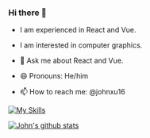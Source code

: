### Hi there 👋

- I am experienced in React and Vue.
- I am interested in computer graphics.
- 💬 Ask me about React and Vue.

- 😄 Pronouns: He/him
- 📫 How to reach me: @johnxu16

[![My Skills](https://skillicons.dev/icons?i=angular,vue,react,azure,cs,java,spring,d3,docker,dotnet,electron,kubernetes,lit,vim,nextjs,tailwind,terraform)](https://skillicons.dev)

<!--
**johnxussw/johnxussw** is a ✨ _special_ ✨ repository because its `README.md` (this file) appears on your GitHub profile.

Here are some ideas to get you started:

- 🔭 I’m currently working on ...
- 🌱 I’m currently learning ...
- 👯 I’m looking to collaborate on ...
- 🤔 I’m looking for help with ...
- 💬 Ask me about ...
- 📫 How to reach me: ...
- 😄 Pronouns: ...
- ⚡ Fun fact: ...
-->
[![John's github stats](https://github-readme-stats-johnxu77.vercel.app/api?username=johnxu16&theme=dark)](https://github.com/johnxu77/github-readme-stats)
